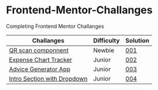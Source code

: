 # Frontend-Mentor-Challanges

Completing Frontend Mentor Challanges

| Challanges                  | Difficulty | Solution                                                  |
| --------------------------- | ---------- | --------------------------------------------------------- |
| [QR scan componnent](/001/) | Newbie     | [001](https://frontend-mentor-challanges-red.vercel.app/) |
| [Expense Chart Tracker](/002/) | Junior     | [002](https://expense-tracker-seven-gamma.vercel.app/) |
| [Advice Generator App](/003/) | Junior     | [003](https://advice-generator-app-seven-black.vercel.app/) |
| [Intro Section with Dropdown](/004/) | Junior     | [004](https://frontend-mentor-challanges-nu.vercel.app/) |


